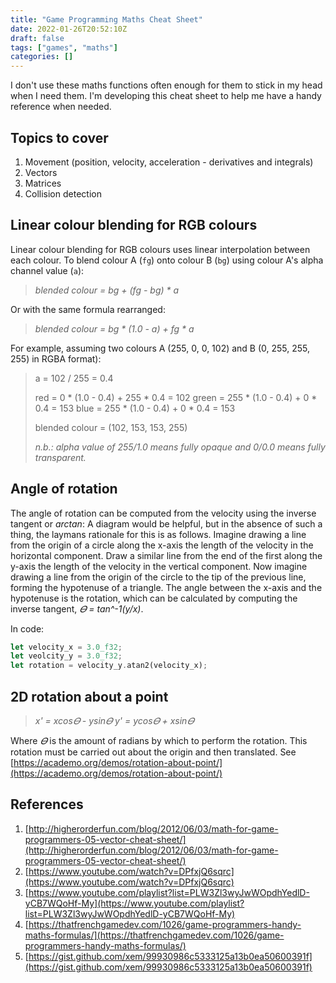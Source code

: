 ```yaml
---
title: "Game Programming Maths Cheat Sheet"
date: 2022-01-26T20:52:10Z
draft: false
tags: ["games", "maths"]
categories: []
---
```


I don't use these maths functions often enough for them to stick in my head when I need them. I'm
developing this cheat sheet to help me have a handy reference when needed.

## Topics to cover

1. Movement (position, velocity, acceleration - derivatives and integrals)
1. Vectors
1. Matrices
1. Collision detection

## Linear colour blending for RGB colours

Linear colour blending for RGB colours uses linear interpolation between each colour.
To blend colour A (`fg`) onto colour B (`bg`) using colour A's alpha channel value (`a`):

> _blended colour = bg + (fg - bg) * a_

Or with the same formula rearranged:

> _blended colour = bg * (1.0 - a) + fg * a_

For example, assuming two colours A (255, 0, 0, 102) and B (0, 255, 255, 255) in RGBA format):

> a = 102 / 255 = 0.4
>
> red   = 0   * (1.0 - 0.4) + 255 * 0.4 = 102
> green = 255 * (1.0 - 0.4) + 0 * 0.4   = 153
> blue  = 255 * (1.0 - 0.4) + 0 * 0.4   = 153
>
> blended colour = (102, 153, 153, 255) 
>
> _n.b.: alpha value of 255/1.0 means fully opaque and 0/0.0 means fully transparent._

## Angle of rotation

The angle of rotation can be computed from the velocity using the inverse tangent or _arctan_:
A diagram would be helpful, but in the absence of such a thing, the laymans rationale for this is as follows.
Imagine drawing a line from the origin of a circle along the x-axis the length of the velocity in the horizontal component.
Draw a similar line from the end of the first along the y-axis the length of the velocity in the vertical component.
Now imagine drawing a line from the origin of the circle to the tip of the previous line, forming the hypotenuse of a triangle.
The angle between the x-axis and the hypotenuse is the rotation, which can be calculated by computing the inverse tangent, _𝛳 = tan^-1(y/x)_.

In code:

```rust
let velocity_x = 3.0_f32;
let veolcity_y = 3.0_f32;
let rotation = velocity_y.atan2(velocity_x);
```

## 2D rotation about a point

> _x' = xcos𝛳 - ysin𝛳_
> _y' = ycos𝛳 + xsin𝛳_

Where _𝛳_ is the amount of radians by which to perform the rotation.
This rotation must be carried out about the origin and then translated.
See [https://academo.org/demos/rotation-about-point/](https://academo.org/demos/rotation-about-point/)

## References

1. [http://higherorderfun.com/blog/2012/06/03/math-for-game-programmers-05-vector-cheat-sheet/](http://higherorderfun.com/blog/2012/06/03/math-for-game-programmers-05-vector-cheat-sheet/)
1. [https://www.youtube.com/watch?v=DPfxjQ6sqrc](https://www.youtube.com/watch?v=DPfxjQ6sqrc)
1. [https://www.youtube.com/playlist?list=PLW3Zl3wyJwWOpdhYedlD-yCB7WQoHf-My](https://www.youtube.com/playlist?list=PLW3Zl3wyJwWOpdhYedlD-yCB7WQoHf-My)
1. [https://thatfrenchgamedev.com/1026/game-programmers-handy-maths-formulas/](https://thatfrenchgamedev.com/1026/game-programmers-handy-maths-formulas/)
1. [https://gist.github.com/xem/99930986c5333125a13b0ea50600391f](https://gist.github.com/xem/99930986c5333125a13b0ea50600391f)
